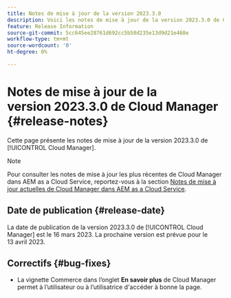 ```yaml
---
title: Notes de mise à jour de la version 2023.3.0
description: Voici les notes de mise à jour de la version 2023.3.0 de Cloud Manager.
feature: Release Information
source-git-commit: 5cc645ee28761d692cc5b50d235e13d9d21e468e
workflow-type: tm+mt
source-wordcount: '0'
ht-degree: 0%

---
```



# Notes de mise à jour de la version 2023.3.0 de Cloud Manager {#release-notes}

Cette page présente les notes de mise à jour de la version 2023.3.0 de [!UICONTROL Cloud Manager].

>[!NOTE]
>
>Pour consulter les notes de mise à jour les plus récentes de Cloud Manager dans AEM as a Cloud Service, reportez-vous à la section [Notes de mise à jour actuelles de Cloud Manager dans AEM as a Cloud Service](https://experienceleague.adobe.com/docs/experience-manager-cloud-service/content/implementing/using-cloud-manager/release-notes-cloud-manager/release-notes-cm-current.html?lang=fr).

## Date de publication {#release-date}

La date de publication de la version 2023.3.0 de [!UICONTROL Cloud Manager] est le 16 mars 2023. La prochaine version est prévue pour le 13 avril 2023.

## Correctifs {#bug-fixes}

* La vignette Commerce dans l’onglet **En savoir plus** de Cloud Manager permet à l’utilisateur ou à l’utilisatrice d&#39;accéder à bonne la page.
